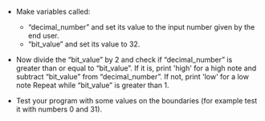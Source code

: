 -   Make variables called:

    -   “decimal_number” and set its value to the input number given by the
        end user.
    -   “bit_value” and set its value to 32.

-   Now divide the “bit_value” by 2 and check if “decimal_number” is greater
    than or equal to “bit_value”.
    If it is, print 'high' for a high note and subtract “bit_value” from “decimal_number”.
    If not, print 'low' for a low note
    Repeat while “bit_value” is greater than 1.
-   Test your program with some values on the boundaries (for example test it
    with numbers 0 and 31).
